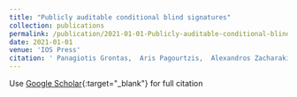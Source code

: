 ```yaml
---
title: "Publicly auditable conditional blind signatures"
collection: publications
permalink: /publication/2021-01-01-Publicly-auditable-conditional-blind-signatures
date: 2021-01-01
venue: 'IOS Press'
citation: ' Panagiotis Grontas,  Aris Pagourtzis,  Alexandros Zacharakis,  Bingsheng Zhang, &quot;Publicly auditable conditional blind signatures.&quot; IOS Press, 2021.'
---
```

Use [Google Scholar](https://scholar.google.com/scholar?q=Publicly+auditable+conditional+blind+signatures){:target="_blank"} for full citation